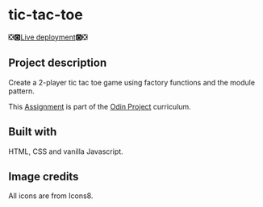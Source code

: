 # tic-tac-toe

❎🅾️[Live deployment](https://walkermicah.github.io/tic-tac-toe/)🅾️❎

## Project description

Create a 2-player tic tac toe game using factory functions and the module pattern.

This [Assignment](https://www.theodinproject.com/lessons/node-path-javascript-tic-tac-toe) is part of the [Odin Project](https://www.theodinproject.com/) curriculum.

## Built with

HTML, CSS and vanilla Javascript.

## Image credits

All icons are from Icons8.
